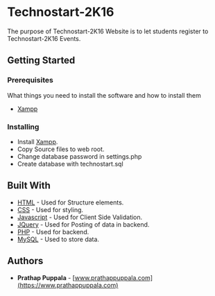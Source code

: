 # Technostart-2K16
The purpose of Technostart-2K16 Website is to let students register to Technostart-2K16 Events.

## Getting Started

### Prerequisites
What things you need to install the software and how to install them

- [Xampp](https://www.apachefriends.org/download.html)

### Installing

- Install  [Xampp](https://www.apachefriends.org/download.html).
- Copy Source files to web root.
- Change database password in settings.php
- Create database with technostart.sql

## Built With

* [HTML](#) - Used for Structure elements.
* [CSS](#) - Used for styling.
* [Javascript](#) - Used for Client Side Validation.
* [JQuery](#) - Used for Posting of data in backend.
* [PHP](http://www.php.net) - Used for backend.
* [MySQL](https://www.mysql.com/) - Used to store data.


## Authors

* **Prathap Puppala**  -  [www.prathappuppala.com](https://www.prathappuppala.com)
